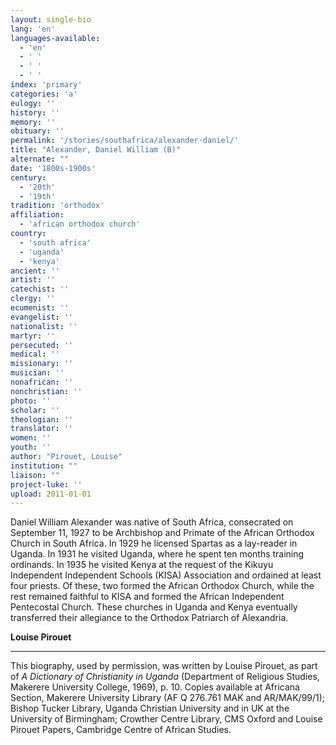 ```yaml
---
layout: single-bio
lang: 'en'
languages-available:
  - 'en'
  - ' '
  - ' '
  - ' '
index: 'primary'
categories: 'a'
eulogy: ''
history: ''
memory: ''
obituary: ''
permalink: '/stories/southafrica/alexander-daniel/'
title: "Alexander, Daniel William (B)"
alternate: ""
date: '1800s-1900s'
century:
  - '20th'
  - '19th'
tradition: 'orthodox'
affiliation:
  - 'african orthodox church'
country:
  - 'south africa'
  - 'uganda'
  - 'kenya'
ancient: ''
artist: ''
catechist: ''
clergy: ''
ecumenist: ''
evangelist: ''
nationalist: ''
martyr: ''
persecuted: ''
medical: ''
missionary: ''
musician: ''
nonafrican: ''
nonchristian: ''
photo: ''
scholar: ''
theologian: ''
translator: ''
women: ''
youth: ''
author: "Pirouet, Louise"
institution: ""
liaison: ""
project-luke: ''
upload: 2011-01-01
---
```




Daniel William Alexander was native of South Africa, consecrated on September 11, 1927 to be Archbishop and Primate of the African Orthodox Church in South Africa. In 1929 he licensed Spartas as a lay-reader in Uganda. In 1931 he visited Uganda, where he spent ten months training ordinands. In 1935 he visited Kenya at the request of the Kikuyu Independent Independent Schools (KISA) Association and ordained at least four priests. Of these, two formed the African Orthodox Church, while the rest remained faithful to KISA and formed the African Independent Pentecostal Church. These churches in Uganda and Kenya eventually transferred their allegiance to the Orthodox Patriarch of Alexandria.

**Louise Pirouet**

---

This biography, used by permission, was written by Louise Pirouet, as part of *A Dictionary of Christianity in Uganda* (Department of Religious Studies, Makerere University College, 1969), p. 10. Copies available at Africana Section, Makerere University Library (AF Q 276.761 MAK and AR/MAK/99/1); Bishop Tucker Library, Uganda Christian University and in UK at the University of Birmingham; Crowther Centre Library, CMS Oxford and Louise Pirouet Papers, Cambridge Centre of African Studies.

